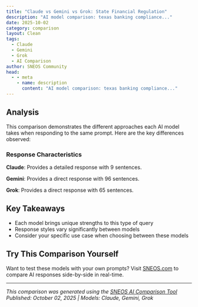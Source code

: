 ```yaml
---
title: "Claude vs Gemini vs Grok: State Financial Regulation"
description: "AI model comparison: texas banking compliance..."
date: 2025-10-02
category: comparison
layout: Clean
tags:
  - Claude
  - Gemini
  - Grok
  - AI Comparison
author: SNEOS Community
head:
  - - meta
    - name: description
      content: "AI model comparison: texas banking compliance..."
---
```


<ChatComparison
  title="Claude vs Gemini vs Grok: State Financial Regulation"
  prompt="texas banking compliance"
  :responses='{
    "Claude": "# Texas Banking Compliance Overview\n\nTexas banks must comply with both **federal regulations** and **state-specific requirements** overseen by the Texas Department of Banking.\n\n## Key Regulatory Bodies\n\n### Federal Level\n- **Federal Reserve** (state member banks)\n- **FDIC** (state non-member banks)\n- **OCC** (national banks)\n- **CFPB** (consumer protection)\n\n### State Level\n- **Texas Department of Banking** - primary state regulator\n- **Texas Credit Union Department** (for credit unions)\n\n## Major Compliance Areas\n\n### 1. **Safety \u0026 Soundness**\n- Capital adequacy requirements\n- Asset quality standards\n- Management oversight\n- Earnings performance\n- Liquidity management\n- Sensitivity to market risk\n\n### 2. **Consumer Protection**\n- Fair lending practices\n- Truth in Lending Act (TILA)\n- Fair Credit Reporting Act (FCRA)\n- Equal Credit Opportunity Act (ECOA)\n- Real Estate Settlement Procedures Act (RESPA)\n\n### 3. **Anti-Money Laundering (AML)**\n- Bank Secrecy Act compliance\n- Customer Identification Program (CIP)\n- Suspicious Activity Reports (SARs)\n- Currency Transaction Reports (CTRs)\n\n### 4. **Data Security**\n- Gramm-Leach-Bliley Act\n- Information security programs\n- Customer privacy protections\n- Incident response procedures\n\n## Texas-Specific Requirements\n\n### State Banking Code\n- **Texas Finance Code** - primary banking law\n- Licensing and chartering requirements\n- Permissible activities and investments\n- Branching regulations\n\n### Key State Provisions\n- **Usury laws** - interest rate limitations\n- **Mortgage lending** regulations\n- **Trust department** requirements\n- **Electronic banking** standards\n\n## Examination Process\n\n### Frequency\n- **Community banks**: 12-18 month cycles\n- **Larger institutions**: Continuous supervision\n- **Problem banks**: More frequent examinations\n\n### Focus Areas\n- CAMELS rating system\n- Consumer compliance\n- IT security and operational risk\n- Credit risk management\n\n## Recent Regulatory Trends\n\n### Emerging Areas\n- **Cryptocurrency** guidance and regulations\n- **Fintech partnerships** oversight\n- **Climate risk** considerations\n- **Digital banking** compliance\n\n### Technology Focus\n- **Cybersecurity** requirements\n- **Third-party vendor** management\n- **Cloud computing** guidance\n- **AI and machine learning** governance\n\n## Compliance Best Practices\n\n### 1. **Establish Strong Programs**\n- Written policies and procedures\n- Regular training programs\n- Independent compliance testing\n- Board and management oversight\n\n### 2. **Stay Current**\n- Monitor regulatory updates\n- Participate in industry associations\n- Engage with legal counsel\n- Attend compliance seminars\n\n### 3. **Documentation**\n- Maintain comprehensive records\n- Document compliance decisions\n- Track corrective actions\n- Prepare for examinations\n\n## Common Violations \u0026 Penalties\n\n### Frequent Issues\n- Fair lending violations\n- BSA/AML deficiencies\n- Consumer disclosure errors\n- Data security weaknesses\n\n### Potential Consequences\n- Civil money penalties\n- Cease and desist orders\n- Consent orders\n- Criminal referrals (severe cases)\n\n## Resources for Compliance\n\n### Texas Department of Banking\n- Examination manuals\n- Regulatory bulletins\n- Industry guidance\n- Contact information for questions\n\n### Industry Organizations\n- **Texas Bankers Association**\n- **Independent Bankers Association of Texas**\n- **Community Bankers Association of Texas**\n\nWould you like me to elaborate on any specific aspect of Texas banking compliance, such as a particular regulation, examination process, or compliance area?",
    "Gemini": "Texas banking compliance is a complex and multifaceted area, heavily influenced by both federal and state regulations. Here\u0027s a breakdown of key areas and considerations:\n\n**Key Regulatory Bodies:**\n\n*   **Federal:**\n    *   **Federal Reserve System (FRS):** Supervises state member banks.\n    *   **Federal Deposit Insurance Corporation (FDIC):** Insures deposits and supervises state non-member banks.\n    *   **Office of the Comptroller of the Currency (OCC):** Supervises national banks and federal savings associations.\n    *   **Consumer Financial Protection Bureau (CFPB):** Enforces consumer financial laws.\n    *   **Financial Crimes Enforcement Network (FinCEN):** Focuses on anti-money laundering (AML) regulations.\n*   **State:**\n    *   **Texas Department of Banking (DOB):** Supervises Texas state-chartered banks, savings banks, and trust companies.\n\n**Core Areas of Compliance:**\n\n*   **Consumer Compliance:**\n    *   **Truth in Lending Act (TILA):** Requires lenders to disclose the terms and costs of credit.\n    *   **Truth in Savings Act (TISA):** Requires banks to disclose the terms and conditions of deposit accounts.\n    *   **Equal Credit Opportunity Act (ECOA):** Prohibits discrimination in lending.\n    *   **Fair Credit Reporting Act (FCRA):** Regulates the collection, dissemination, and use of consumer credit information.\n    *   **Fair Debt Collection Practices Act (FDCPA):** Regulates debt collection practices. (Primarily applies to third-party debt collectors, but banks may have similar requirements).\n    *   **Real Estate Settlement Procedures Act (RESPA):** Regulates real estate settlement procedures.\n    *   **Home Mortgage Disclosure Act (HMDA):** Requires lenders to collect and report data about mortgage loans.\n    *   **Electronic Fund Transfer Act (EFTA):** Protects consumers using electronic fund transfer services.\n    *   **Unfair, Deceptive, or Abusive Acts or Practices (UDAAP):** Prohibits unfair, deceptive, or abusive acts or practices in the financial marketplace.\n    *   **Flood Disaster Protection Act:** Mandates flood insurance requirements.\n*   **Anti-Money Laundering (AML) / Bank Secrecy Act (BSA) Compliance:**\n    *   **Bank Secrecy Act (BSA):** Requires financial institutions to assist U.S. government agencies to detect and prevent money laundering.\n    *   **USA PATRIOT Act:** Strengthens BSA requirements.\n    *   **Office of Foreign Assets Control (OFAC):** Enforces economic and trade sanctions based on U.S. foreign policy and national security goals.\n    *   **Key Components of an AML/BSA Program:**\n        *   **Customer Identification Program (CIP):** Verifying the identity of customers.\n        *   **Customer Due Diligence (CDD):** Understanding the nature and purpose of customer relationships.\n        *   **Suspicious Activity Reporting (SAR):** Reporting suspicious transactions.\n        *   **Currency Transaction Reporting (CTR):** Reporting cash transactions over a certain threshold.\n*   **Safety and Soundness:**\n    *   **Capital Adequacy:** Maintaining sufficient capital to absorb losses.\n    *   **Asset Quality:** Managing credit risk and ensuring loan portfolio quality.\n    *   **Management Quality:** Assessing the competence and integrity of bank management.\n    *   **Earnings:** Evaluating the profitability and financial performance of the bank.\n    *   **Liquidity:** Ensuring the bank has sufficient funds to meet its obligations.\n    *   **Interest Rate Risk Management:** Managing the risk that changes in interest rates will negatively affect earnings or capital.\n*   **Information Security:**\n    *   **Gramm-Leach-Bliley Act (GLBA):** Requires financial institutions to protect the privacy and security of customer information.\n    *   **Texas Identity Theft Enforcement and Protection Act:** State law requiring businesses to implement reasonable procedures to protect sensitive personal information.\n    *   **Cybersecurity:** Implementing measures to protect against cyberattacks.\n*   **Texas-Specific Regulations:**\n    *   The Texas Department of Banking has its own set of rules and regulations that apply to state-chartered banks. These regulations cover a wide range of topics, including:\n        *   **Lending limits**\n        *   **Investment restrictions**\n        *   **Corporate governance**\n        *   **Branching requirements**\n\n**Key Considerations for Texas Banks:**\n\n*   **Oil and Gas Industry:** Texas banks often have significant exposure to the oil and gas industry. Compliance programs must address the unique risks associated with this sector.\n*   **Border Region:** Banks in the Texas border region may face heightened risks related to money laundering and other illicit activities.\n*   **Rapid Growth:** Many Texas cities are experiencing rapid population growth. Banks must ensure their compliance programs can keep pace with this growth.\n*   **Agriculture:** Many Texas banks serve agricultural communities.  Understanding and addressing the unique lending needs and risks of this sector is crucial.\n*   **Community Reinvestment Act (CRA):**  Ensuring that banks are meeting the credit needs of the communities they serve, including low- and moderate-income neighborhoods, is an important compliance requirement.\n\n**Best Practices for Compliance:**\n\n*   **Establish a Strong Compliance Program:**  This includes written policies and procedures, regular training, and independent audits.\n*   **Stay Up-to-Date on Regulations:** Banking regulations are constantly evolving.  Compliance officers must stay informed of changes and update their programs accordingly.\n*   **Conduct Regular Risk Assessments:** Identify and assess the risks facing the bank.\n*   **Train Employees:**  Ensure that all employees understand their roles in the compliance program.\n*   **Monitor Transactions:**  Monitor transactions for suspicious activity.\n*   **Report Suspicious Activity:** Report suspicious activity to the appropriate authorities.\n*   **Work with Regulators:**  Maintain a good working relationship with regulators.\n*   **Leverage Technology:**  Use technology to automate compliance tasks and improve efficiency.\n*   **Seek Expert Advice:**  Consult with legal counsel or compliance consultants as needed.\n\n**Consequences of Non-Compliance:**\n\n*   **Fines and Penalties:** Regulatory agencies can impose significant fines and penalties for non-compliance.\n*   **Cease and Desist Orders:** Regulators can issue cease and desist orders requiring banks to take corrective action.\n*   **Reputational Damage:** Non-compliance can damage a bank\u0027s reputation.\n*   **Legal Action:** Banks may face legal action from customers or other parties.\n*   **Criminal Charges:** In some cases, individuals may face criminal charges for violations of banking laws.\n\n**Resources:**\n\n*   **Texas Department of Banking (DOB):** [https://www.dob.texas.gov/](https://www.dob.texas.gov/)\n*   **Federal Deposit Insurance Corporation (FDIC):** [https://www.fdic.gov/](https://www.fdic.gov/)\n*   **Federal Reserve System (FRS):** [https://www.federalreserve.gov/](https://www.federalreserve.gov/)\n*   **Consumer Financial Protection Bureau (CFPB):** [https://www.consumerfinance.gov/](https://www.consumerfinance.gov/)\n*   **Financial Crimes Enforcement Network (FinCEN):** [https://www.fincen.gov/](https://www.fincen.gov/)\n*   **Office of the Comptroller of the Currency (OCC):** [https://www.occ.gov/](https://www.occ.gov/)\n*   **Texas Bankers Association (TBA):** [https://www.texasbankers.com/](https://www.texasbankers.com/)\n\n**In summary, Texas banking compliance requires a thorough understanding of both federal and state regulations, a strong compliance program, and a commitment to ethical conduct.  It\u0027s a continuous process of learning, adapting, and improving.**\n\nThis information is for general guidance only and should not be considered legal or compliance advice.  It is crucial to consult with qualified legal and compliance professionals for specific guidance related to your bank\u0027s situation.\n",
    "Grok": "Texas banking compliance refers to the set of laws, regulations, and guidelines that financial institutions operating in Texas must follow to ensure legal and ethical operations. These rules are enforced by federal and state regulatory bodies to protect consumers, maintain financial stability, and prevent fraud, money laundering, and other illegal activities. Below is an overview of key aspects of Texas banking compliance:\n\n### 1. **Regulatory Bodies**\n   - **Texas Department of Banking (TDoB):** The primary state regulator for banks, trust companies, and other financial institutions in Texas. The TDoB oversees state-chartered banks and ensures compliance with Texas banking laws.\n   - **Federal Reserve System (Fed):** Regulates national banks and state-chartered banks that are members of the Federal Reserve System.\n   - **Federal Deposit Insurance Corporation (FDIC):** Provides insurance for deposits and supervises state-chartered banks that are not members of the Federal Reserve.\n   - **Office of the Comptroller of the Currency (OCC):** Regulates national banks and federal savings associations.\n   - **Consumer Financial Protection Bureau (CFPB):** Enforces federal consumer protection laws, such as those related to lending and credit.\n\n### 2. **Key State and Federal Laws and Regulations**\n   - **Texas Finance Code:** Governs banking activities in Texas, including licensing, operations, and consumer protection. It covers areas such as lending practices, interest rates, and bank charters.\n   - **Bank Secrecy Act (BSA)/Anti-Money Laundering (AML):** Requires banks to monitor and report suspicious activities to prevent money laundering and terrorist financing.\n   - **Community Reinvestment Act (CRA):** Encourages banks to meet the credit needs of the communities they serve, including low- and moderate-income areas.\n   - **Truth in Lending Act (TILA):** Mandates clear disclosure of loan terms and costs to protect consumers.\n   - **Fair Credit Reporting Act (FCRA):** Regulates how consumer credit information is collected and used, ensuring accuracy and privacy.\n   - **Equal Credit Opportunity Act (ECOA):** Prohibits discrimination in lending based on race, color, religion, national origin, sex, marital status, or age.\n   - **Dodd-Frank Wall Street Reform and Consumer Protection Act:** Implements stricter regulations on financial institutions to prevent another financial crisis, with oversight by the CFPB.\n\n### 3. **Licensing and Chartering**\n   - Financial institutions in Texas must obtain a charter from either the Texas Department of Banking (for state-chartered banks) or the OCC (for national banks).\n   - Mortgage lenders, money transmitters, and other non-bank financial entities may need to be licensed by the TDoB or other state agencies.\n\n### 4. **Consumer Protection**\n   - Texas banks must comply with state and federal laws to protect consumers from unfair practices, such as predatory lending or deceptive advertising.\n   - The Texas Deceptive Trade Practices Act (DTPA) provides additional protections against fraudulent business practices.\n   - Privacy laws, such as the Gramm-Leach-Bliley Act (GLBA), require banks to safeguard customer information and provide notice about data-sharing practices.\n\n### 5. **Cybersecurity and Data Protection**\n   - Financial institutions must adhere to strict cybersecurity standards to protect sensitive customer data. This includes compliance with federal guidelines (e.g., GLBA) and Texas-specific laws on data breaches and notifications (e.g., Texas Business and Commerce Code Chapter 521).\n   - Banks are expected to implement robust security measures, conduct regular risk assessments, and report data breaches promptly.\n\n### 6. **Usury Laws and Interest Rates**\n   - Texas has specific usury laws under the Texas Finance Code that set maximum interest rates for various types of loans to protect consumers from excessive charges.\n   - Banks must ensure compliance with these limits unless they are exempt (e.g., federally chartered banks may be governed by federal law under the doctrine of preemption).\n\n### 7. **Examinations and Audits**\n   - The TDoB conducts periodic examinations of state-chartered banks to ensure compliance with state and federal regulations.\n   - Federal regulators (e.g., FDIC, OCC) also perform audits and examinations based on the bank\u2019s charter.\n\n### 8. **Penalties for Non-Compliance**\n   - Failure to comply with banking regulations can result in fines, sanctions, loss of charter, or legal action.\n   - Non-compliance with consumer protection laws may lead to lawsuits or penalties imposed by the CFPB or Texas Attorney General.\n\n### 9. **Resources for Compliance**\n   - **Texas Department of Banking Website:** Provides guidance, forms, and updates on state-specific banking regulations (https://www.dob.texas.gov/).\n   - **Federal Regulatory Websites:** FDIC (https://www.fdic.gov/), OCC (https://www.occ.gov/), and CFPB (https://www.consumerfinance.gov/) offer resources and updates on federal compliance requirements.\n   - **Industry Associations:** Organizations like the Texas Bankers Association (TBA) offer training, resources, and networking opportunities for compliance professionals.\n\n### 10. **Emerging Trends**\n   - **FinTech and Digital Banking:** With the rise of financial technology, Texas banks must navigate new regulatory challenges, including partnerships with FinTech companies and compliance with evolving laws on digital payments and cryptocurrencies.\n   - **ESG (Environmental, Social, Governance) Considerations:** Some Texas banks are also facing pressure to integrate ESG factors into their operations, though this is not yet a regulatory requirement.\n\nIf you are a banker, compliance officer, or business owner in Texas, it\u2019s advisable to consult with legal counsel or a compliance expert to ensure adherence to all applicable state and federal regulations. Additionally, staying updated on legislative changes and regulatory guidance is critical for maintaining compliance.\n\nWould you like more information on a specific aspect of Texas banking compliance, such as licensing or consumer protection laws?"
  }'
  published-date="13:55"
/>

## Analysis

This comparison demonstrates the different approaches each AI model takes when responding to the same prompt. Here are the key differences observed:

### Response Characteristics

**Claude**: Provides a detailed response with 9 sentences. 

**Gemini**: Provides a direct response with 96 sentences. 

**Grok**: Provides a direct response with 65 sentences. 

## Key Takeaways

- Each model brings unique strengths to this type of query
- Response styles vary significantly between models
- Consider your specific use case when choosing between these models

## Try This Comparison Yourself

Want to test these models with your own prompts? Visit [SNEOS.com](https://sneos.com) to compare AI responses side-by-side in real-time.

---

*This comparison was generated using the [SNEOS AI Comparison Tool](https://sneos.com)*
*Published: October 02, 2025 | Models: Claude, Gemini, Grok*
